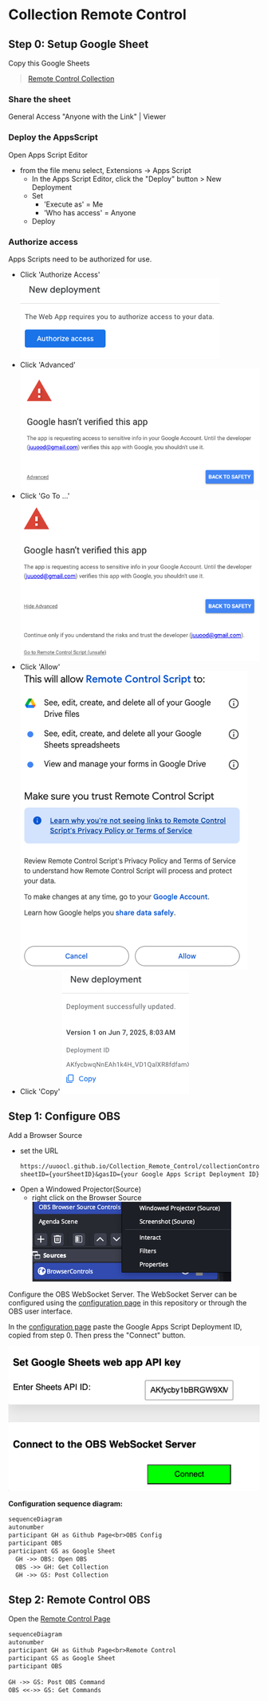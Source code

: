 # Collection Remote Control

## Step 0: Setup Google Sheet

Copy this Google Sheets 

>[Remote Control Collection](https://docs.google.com/spreadsheets/d/1KTHWZehYhwRoK9UJEKUN4DM56qAN1Xw3QTCdkWP_pVs/copy)

### Share the sheet

  General Access "Anyone with the Link" | Viewer

### Deploy the AppsScript

Open Apps Script Editor
    
- from the file menu select, Extensions -> Apps Script 
  - In the Apps Script Editor, click the "Deploy" button > New Deployment
  - Set 
    - 'Execute as' = Me
    - 'Who has access' = Anyone
  - Deploy

### Authorize access
Apps Scripts need to be authorized for use. 
  - Click 'Authorize Access'
  ![](/assets/authorizeAccess.png)
  - Click 'Advanced'
  ![](/assets/advanced.png)
  - Click 'Go To ...'
  ![](/assets/goToScript.png)
  - Click 'Allow'
  ![](/assets/allow.png)
  - Click 'Copy'
  ![](/assets/deploymentID.png)
     

## Step 1: Configure OBS

Add a Browser Source 
- set the URL
  ```
  https://uuoocl.github.io/Collection_Remote_Control/collectionControl.html?sheetID={yourSheetID}&gasID={your Google Apps Script Deployment ID}
  ```
- Open a Windowed Projector(Source)
  - right click on the Browser Source
  ![](/assets/windowedProjector.png)

Configure the OBS WebSocket Server.  The WebSocket Server can be configured using the 
[configuration page](https://uuoocl.github.io/Collection_Remote_Control/) 
in this repository or through the OBS user interface. 

In the 
[configuration page](https://uuoocl.github.io/Collection_Remote_Control/) 
paste the Google Apps Script Deployment ID, copied from step 0. Then press the "Connect" button.

![](/assets/setDeploymenytID.png)


**Configuration sequence diagram:**
```mermaid
sequenceDiagram
autonumber
participant GH as Github Page<br>OBS Config
participant OBS
participant GS as Google Sheet
  GH ->> OBS: Open OBS
  OBS ->> GH: Get Collection
  GH ->> GS: Post Collection
```

## Step 2: Remote Control OBS

Open the [Remote Control Page](https://uuoocl.github.io/Collection_Remote_Control/collectionControl_Remote.html)

```mermaid
sequenceDiagram
autonumber
participant GH as Github Page<br>Remote Control
participant GS as Google Sheet
participant OBS

GH ->> GS: Post OBS Command
OBS <<->> GS: Get Commands
```

